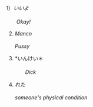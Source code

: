 1）*いいよ* 
    <br><br>
　　*Okay!*

2) *Manco* 
   <br><br>
   *Pussy*

3) *いんけい＊
    <br><br>
　　*Dick*

3) *れた*
   <br><br>
   *someone's physical condition*
